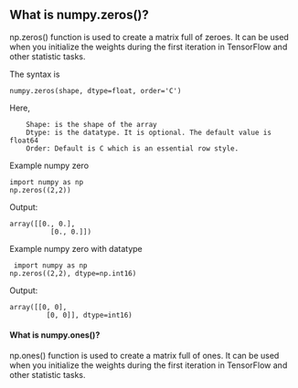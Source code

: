 ## What is numpy.zeros()?

np.zeros() function is used to create a matrix full of zeroes. It can be used when you initialize the weights during the first iteration in TensorFlow and other statistic tasks.

The syntax is
```python3
numpy.zeros(shape, dtype=float, order='C')
```
Here,
```
    Shape: is the shape of the array
    Dtype: is the datatype. It is optional. The default value is float64
    Order: Default is C which is an essential row style.
```
Example numpy zero
```python3
import numpy as np
np.zeros((2,2))
```
Output:
```python3
array([[0., 0.],
          [0., 0.]])
```
Example numpy zero with datatype
```python3
 import numpy as np
np.zeros((2,2), dtype=np.int16)
```
Output:
```python3
array([[0, 0],
         [0, 0]], dtype=int16)
```
#### What is numpy.ones()?

np.ones() function is used to create a matrix full of ones. It can be used when you initialize the weights during the first iteration in TensorFlow and other statistic tasks.
